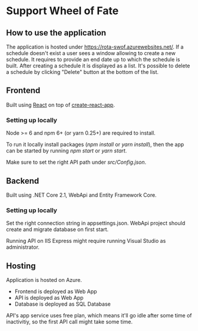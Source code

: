 # Support Wheel of Fate

## How to use the application
The application is hosted under https://rota-swof.azurewebsites.net/. If a schedule doesn't exist a user sees a window allowing to create a new schedule. It requires to provide an end date up to which the schedule is built. After creating a schedule it is displayed as a list. It's possible to delete a schedule by clicking "Delete" button at the bottom of the list.

## Frontend
Built using [React](https://reactjs.org/) on top of [create-react-app](https://github.com/facebook/create-react-app).
### Setting up locally
Node >= 6 and npm 6+ (or yarn 0.25+) are required to install.

To run it locally install packages (*npm install* or *yarn install*), then the app can be started by running *npm start* or *yarn start*.

Make sure to set the right API path under *src/Config.json*.

## Backend
Built using .NET Core 2.1, WebApi and Entity Framework Core.

### Setting up locally
Set the right connection string in appsettings.json. WebApi project should create and migrate database on first start.

Running API on IIS Express might require running Visual Studio as administrator.

## Hosting
Application is hosted on Azure.
* Frontend is deployed as Web App
* API is deployed as Web App
* Database is deployed as SQL Database

API's app service uses free plan, which means it'll go idle after some time of inactivitiy, so the first API call might take some time.
